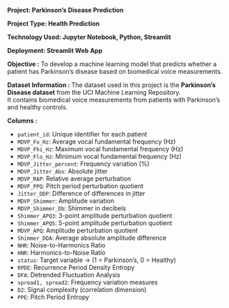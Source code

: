 **Project: Parkinson’s Disease Prediction**

**Project Type: Health Prediction**

**Technology Used: Jupyter Notebook, Python, Streamlit**

**Deployment: Streamlit Web App**

**Objective :**
To develop a machine learning model that predicts whether a patient has Parkinson’s disease based on biomedical voice measurements.

**Dataset Information :**
The dataset used in this project is the **Parkinson’s Disease dataset** from the UCI Machine Learning Repository.  
It contains biomedical voice measurements from patients with Parkinson’s and healthy controls.  

**Columns :**
- `patient_id`: Unique identifier for each patient
- `MDVP_Fo_Hz`: Average vocal fundamental frequency (Hz)
- `MDVP_Fhi_Hz`: Maximum vocal fundamental frequency (Hz)
- `MDVP_Flo_Hz`: Minimum vocal fundamental frequency (Hz)
- `MDVP_Jitter_percent`: Frequency variation (%)
- `MDVP_Jitter_Abs`: Absolute jitter
- `MDVP_RAP`: Relative average perturbation
- `MDVP_PPQ`: Pitch period perturbation quotient
- `Jitter_DDP`: Difference of differences in jitter
- `MDVP_Shimmer`: Amplitude variation
- `MDVP_Shimmer_Db`: Shimmer in decibels
- `Shimmer_APQ3`: 3-point amplitude perturbation quotient
- `Shimmer_APQ5`: 5-point amplitude perturbation quotient
- `MDVP_APQ`: Amplitude perturbation quotient
- `Shimmer_DDA`: Average absolute amplitude difference
- `NHR`: Noise-to-Harmonics Ratio
- `HNR`: Harmonics-to-Noise Ratio
- `status`: Target variable → (1 = Parkinson’s, 0 = Healthy)
- `RPDE`: Recurrence Period Density Entropy
- `DFA`: Detrended Fluctuation Analysis
- `spread1, spread2`: Frequency variation measures
- `D2`: Signal complexity (correlation dimension)
- `PPE`: Pitch Period Entropy

